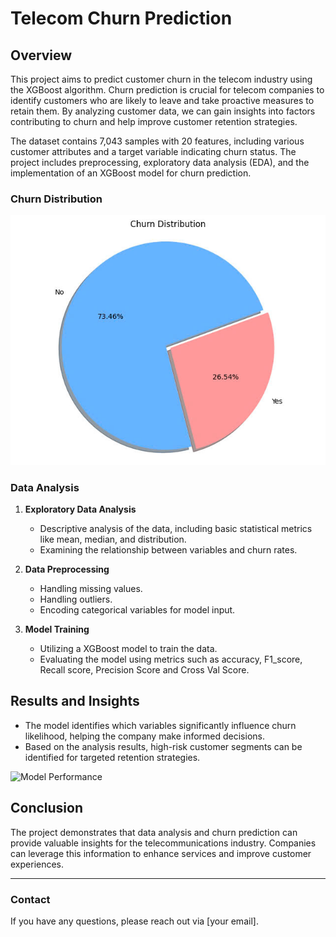 # Telecom Churn Prediction

## Overview

This project aims to predict customer churn in the telecom industry using the XGBoost algorithm. Churn prediction is crucial for telecom companies to identify customers who are likely to leave and take proactive measures to retain them. By analyzing customer data, we can gain insights into factors contributing to churn and help improve customer retention strategies.

The dataset contains 7,043 samples with 20 features, including various customer attributes and a target variable indicating churn status. The project includes preprocessing, exploratory data analysis (EDA), and the implementation of an XGBoost model for churn prediction.

### Churn Distribution

![Churn Distribution](https://raw.githubusercontent.com/hiephoangt/Telecom-Churn-Prediction/main/Image/Churn%20Distribution.jpg)

### Data Analysis

1. **Exploratory Data Analysis**
   - Descriptive analysis of the data, including basic statistical metrics like mean, median, and distribution.
   - Examining the relationship between variables and churn rates.


2. **Data Preprocessing**
   - Handling missing values.
   - Handling outliers.
   - Encoding categorical variables for model input.

3. **Model Training**
   - Utilizing a XGBoost model to train the data.
   - Evaluating the model using metrics such as accuracy, F1_score, Recall score, Precision Score and Cross Val Score.


## Results and Insights

- The model identifies which variables significantly influence churn likelihood, helping the company make informed decisions.
- Based on the analysis results, high-risk customer segments can be identified for targeted retention strategies.

![Model Performance](images/model_performance.png)

## Conclusion

The project demonstrates that data analysis and churn prediction can provide valuable insights for the telecommunications industry. Companies can leverage this information to enhance services and improve customer experiences.

---

### Contact

If you have any questions, please reach out via [your email].
